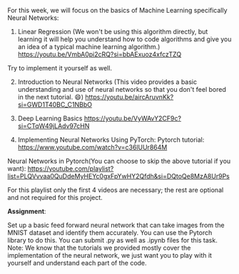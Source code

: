 For this week, we will focus on the basics of Machine Learning specifically Neural Networks:

1) Linear Regression
(We won't be using this algorithm directly, but learning it will help you understand how to code algorithms and give you an idea of a typical machine learning algorithm.)
https://youtu.be/VmbA0pi2cRQ?si=bbAExuoz4xfczTZQ

Try to implement it yourself as well.

2) Introduction to Neural Networks
(This video provides a basic understanding and use of neural networks so that you don't feel bored in the next tutorial. 😄)
https://youtu.be/aircAruvnKk?si=GWD1T40BC_C1NBbO

3) Deep Learning Basics
https://youtu.be/VyWAvY2CF9c?si=CTqW49jLAdv97cHN

4) Implementing Neural Networks Using PyTorch:
Pytorch tutorial:
https://www.youtube.com/watch?v=c36lUUr864M

Neural Networks in Pytorch(You can choose to skip the above tutorial if you want):
https://youtube.com/playlist?list=PLQVvvaa0QuDdeMyHEYc0gxFpYwHY2Qfdh&si=DQtoQe8MzA8Ur9Ps

For this playlist only the first 4 videos are necessary; the rest are optional and not required for this project.


**Assignment**:

Set up a basic feed forward neural network that can take images from the MNIST dataset and identify them accurately. You can use the Pytorch library to do this. You can submit .py as well as .ipynb files for this task.
Note: We know that the tutorials we provided mostly cover the implementation of the neural network, we just want you to play with it yourself and understand each part of the code. 
